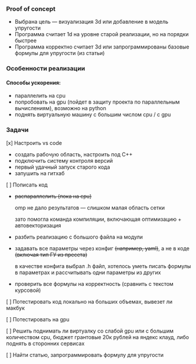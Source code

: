 ### Proof of concept

- Выбрана цель — визуализация 3d или добавление в модель упругости
- Программа считает 1d на уровне старой реализации, но на порядки быстрее
- Программа корректно считает 3d или запрограммированы базовые формулы для упругости (из статьи)

### Особенности реализации

#### Способы ускорения:

- параллелить на cpu
- попробовать на gpu (пойдет в защиту проекта по параллельным вычислениям), возможно на python
- поднять виртуальную машину с большим числом cpu / с gpu


### Задачи

[x] Настроить vs code
- создать рабочую область, настроить под C++
- подключить систему контроля версий
- первый удачный запуск старого кода
- запушить на гитхаб

[ ] Пописать код
- ~~распараллелить (пока на cpu)~~

    omp не дало результатов — слишком малая область сетки

    зато помогла команда компиляции, включающая оптимизацию + автовекторизация

- разбить реализацию с большого файла на модули
- задавать все параметры через конфиг ~~(например, yaml)~~, а не в коде ~~(включая тип ГУ из пресета)~~

    в качестве конфига выбрал .h файл, хотелось уметь писать формулы в параметрах и рассчитывать одни параметры из других

- проверить все формулы на корректность (сравнить с текстом курсовой)

[ ] Потестировать код локально на больших объемах, вывезет ли макбук

[ ] Потестировать на gpu

[ ] Решить поднимать ли виртуалку со слабой gpu или с большим количеством cpu, бюджет грантовые 20к рублей на яндекс клауд, либо поднять в сторонних сервисах

[ ] Найти статью, запрограммировать формулу для упругости
